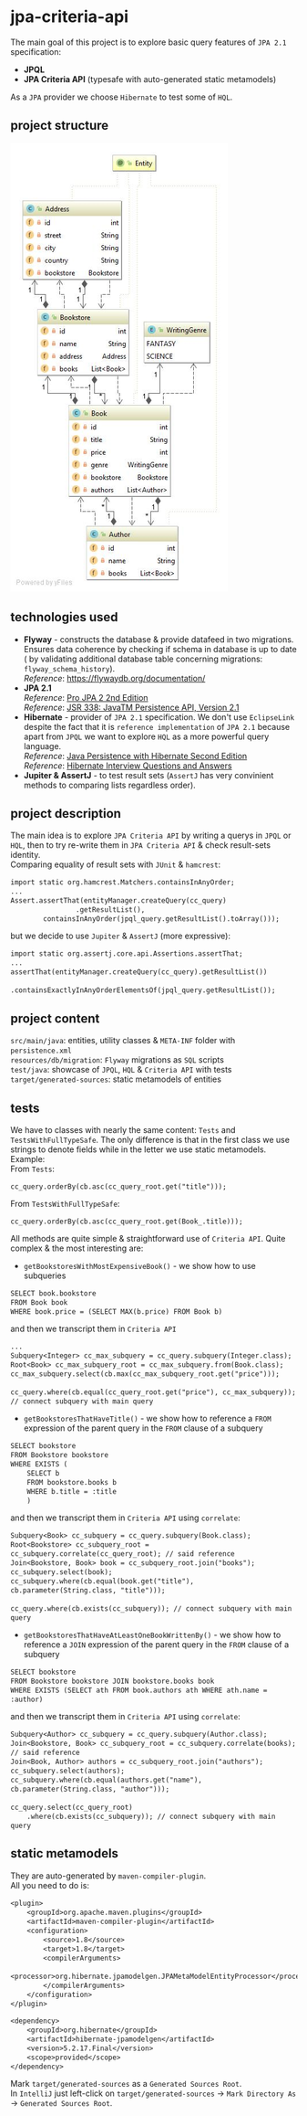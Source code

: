 # jpa-criteria-api
The main goal of this project is to explore basic query features of 
`JPA 2.1` specification:  
* **JPQL**
* **JPA Criteria API** (typesafe with auto-generated
static metamodels)

As a `JPA` provider we choose `Hibernate` to test some of `HQL`.

## project structure
![](classes-diag.jpg)

## technologies used
* **Flyway** - constructs the database & provide datafeed in two migrations.
Ensures data coherence by checking if schema in database is up to date (
by validating additional database table concerning migrations: 
`flyway_schema_history`).  
_Reference_: https://flywaydb.org/documentation/
* **JPA 2.1**  
_Reference_: [Pro JPA 2 2nd Edition](https://www.amazon.com/Pro-JPA-Experts-Voice-Java/dp/1430249269)  
_Reference_: [JSR 338: JavaTM Persistence API, Version 2.1](http://download.oracle.com/otn-pub/jcp/persistence-2_1-fr-eval-spec/JavaPersistence.pdf)  
* **Hibernate** - provider of `JPA 2.1` specification. We don't use
`EclipseLink` despite the fact that it is `reference implementation` of
`JPA 2.1` because apart from `JPQL` we want to explore `HQL` as a more
powerful query language.  
_Reference_: [Java Persistence with Hibernate Second Edition](https://www.amazon.com/exec/obidos/ASIN/1617290459)  
_Reference_: [Hibernate Interview Questions and Answers](https://www.journaldev.com/3633/hibernate-interview-questions-and-answers)  
* **Jupiter & AssertJ** - to test result sets (`AssertJ` has very 
convinient methods to comparing lists regardless order).

## project description  
The main idea is to explore `JPA Criteria API` by writing a querys in 
`JPQL` or `HQL`, then to try re-write them in `JPA Criteria API` & check 
result-sets identity.  
Comparing equality of result sets with `JUnit` & `hamcrest`:
```
import static org.hamcrest.Matchers.containsInAnyOrder;
...
Assert.assertThat(entityManager.createQuery(cc_query)
                .getResultList(),
        containsInAnyOrder(jpql_query.getResultList().toArray()));
```
but we decide to use `Jupiter` & `AssertJ` (more expressive):
```
import static org.assertj.core.api.Assertions.assertThat;
...
assertThat(entityManager.createQuery(cc_query).getResultList())
        .containsExactlyInAnyOrderElementsOf(jpql_query.getResultList());
```

## project content
`src/main/java`: entities, utility classes & `META-INF` folder with 
`persistence.xml`  
`resources/db/migration`: `Flyway` migrations as `SQL` scripts  
`test/java`: showcase of `JPQL`, `HQL` & `Criteria API` with tests  
`target/generated-sources`: static metamodels of entities  

## tests
We have to classes with nearly the same content: `Tests` and 
`TestsWithFullTypeSafe`. The only difference is that in the first class 
we use strings to denote fields while in the letter we use static 
metamodels.  
Example:  
From `Tests`:  
```
cc_query.orderBy(cb.asc(cc_query_root.get("title")));
```
From `TestsWithFullTypeSafe`:
```
cc_query.orderBy(cb.asc(cc_query_root.get(Book_.title)));
```

All methods are quite simple & straightforward use of `Criteria API`. 
Quite complex & the most interesting are:
* `getBookstoresWithMostExpensiveBook()` - we show how to use subqueries
```
SELECT book.bookstore
FROM Book book
WHERE book.price = (SELECT MAX(b.price) FROM Book b)
```
and then we transcript them in `Criteria API`
```
...
Subquery<Integer> cc_max_subquery = cc_query.subquery(Integer.class);
Root<Book> cc_max_subquery_root = cc_max_subquery.from(Book.class);
cc_max_subquery.select(cb.max(cc_max_subquery_root.get("price")));

cc_query.where(cb.equal(cc_query_root.get("price"), cc_max_subquery)); // connect subquery with main query
```
* `getBookstoresThatHaveTitle()` - we show how to reference a `FROM` 
expression of the parent query in the `FROM` clause of a subquery
```
SELECT bookstore
FROM Bookstore bookstore
WHERE EXISTS (
    SELECT b
    FROM bookstore.books b
    WHERE b.title = :title
    )
```
and then we transcript them in `Criteria API` using `correlate`:
```
Subquery<Book> cc_subquery = cc_query.subquery(Book.class);
Root<Bookstore> cc_subquery_root = cc_subquery.correlate(cc_query_root); // said reference
Join<Bookstore, Book> book = cc_subquery_root.join("books");
cc_subquery.select(book);
cc_subquery.where(cb.equal(book.get("title"), cb.parameter(String.class, "title")));

cc_query.where(cb.exists(cc_subquery)); // connect subquery with main query
```
 
* `getBookstoresThatHaveAtLeastOneBookWrittenBy()` - we show how to 
reference a `JOIN` expression of the parent query in the `FROM` clause
of a subquery
```
SELECT bookstore
FROM Bookstore bookstore JOIN bookstore.books book
WHERE EXISTS (SELECT ath FROM book.authors ath WHERE ath.name = :author)
```
and then we transcript them in `Criteria API` using `correlate`:
```
Subquery<Author> cc_subquery = cc_query.subquery(Author.class);
Join<Bookstore, Book> cc_subquery_root = cc_subquery.correlate(books); // said reference
Join<Book, Author> authors = cc_subquery_root.join("authors");
cc_subquery.select(authors);
cc_subquery.where(cb.equal(authors.get("name"), cb.parameter(String.class, "author")));
        
cc_query.select(cc_query_root)
    .where(cb.exists(cc_subquery)); // connect subquery with main query
```

## static metamodels
They are auto-generated by `maven-compiler-plugin`.  
All you need to do is:  
```
<plugin>
    <groupId>org.apache.maven.plugins</groupId>
    <artifactId>maven-compiler-plugin</artifactId>
    <configuration>
        <source>1.8</source>
        <target>1.8</target>
        <compilerArguments>
            <processor>org.hibernate.jpamodelgen.JPAMetaModelEntityProcessor</processor>
        </compilerArguments>
    </configuration>
</plugin>
```
```
<dependency>
    <groupId>org.hibernate</groupId>
    <artifactId>hibernate-jpamodelgen</artifactId>
    <version>5.2.17.Final</version>
    <scope>provided</scope>
</dependency>
```
Mark `target/generated-sources` as a `Generated Sources Root`.  
In `IntelliJ` just left-click on `target/generated-sources` -> 
`Mark Directory As` -> `Generated Sources Root`.